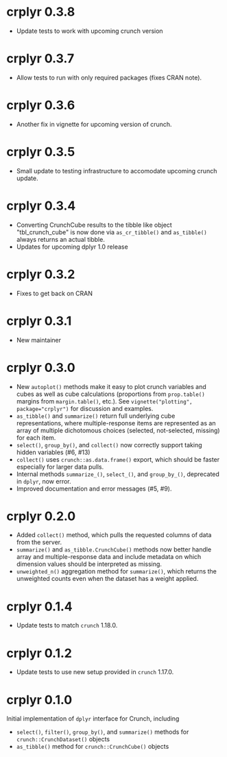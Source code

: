 # crplyr 0.3.8
* Update tests to work with upcoming crunch version

# crplyr 0.3.7
* Allow tests to run with only required packages (fixes CRAN note).

# crplyr 0.3.6
* Another fix in vignette for upcoming version of crunch.

# crplyr 0.3.5
* Small update to testing infrastructure to accomodate upcoming crunch update.

# crplyr 0.3.4
* Converting CrunchCube results to the tibble like object "tbl_crunch_cube" is now done via `as_cr_tibble()` and `as_tibble()` always returns an actual tibble.
* Updates for upcoming dplyr 1.0 release

# crplyr 0.3.2
* Fixes  to get back on CRAN

# crplyr 0.3.1 
* New maintainer

# crplyr 0.3.0

* New `autoplot()` methods make it easy to plot crunch variables and cubes as well as cube calculations (proportions from `prop.table()` margins from `margin.table()`, etc.). See `vignette("plotting", package="crplyr")` for discussion and examples.
* `as_tibble()` and `summarize()` return full underlying cube representations, where multiple-response items are represented as an array of multiple dichotomous choices (selected, not-selected, missing) for each item.
* `select()`, `group_by()`, and `collect()` now correctly support taking hidden variables (#6, #13)
* `collect()` uses `crunch::as.data.frame()` export, which should be faster especially for larger data pulls.
* Internal methods `summarize_()`, `select_()`, and `group_by_()`, deprecated in `dplyr`, now error.
* Improved documentation and error messages (#5, #9).

# crplyr 0.2.0

* Added `collect()` method, which pulls the requested columns of data from the server.
* `summarize()` and `as_tibble.CrunchCube()` methods now better handle array and multiple-response data and include metadata on which dimension values should be interpreted as missing.
* `unweighted_n()` aggregation method for `summarize()`, which returns the unweighted counts even when the dataset has a weight applied.

# crplyr 0.1.4

* Update tests to match `crunch` 1.18.0.

# crplyr 0.1.2

* Update tests to use new setup provided in `crunch` 1.17.0.

# crplyr 0.1.0

Initial implementation of `dplyr` interface for Crunch, including

* `select()`, `filter()`, `group_by()`, and `summarize()` methods for `crunch::CrunchDataset()` objects
* `as_tibble()` method for `crunch::CrunchCube()` objects
